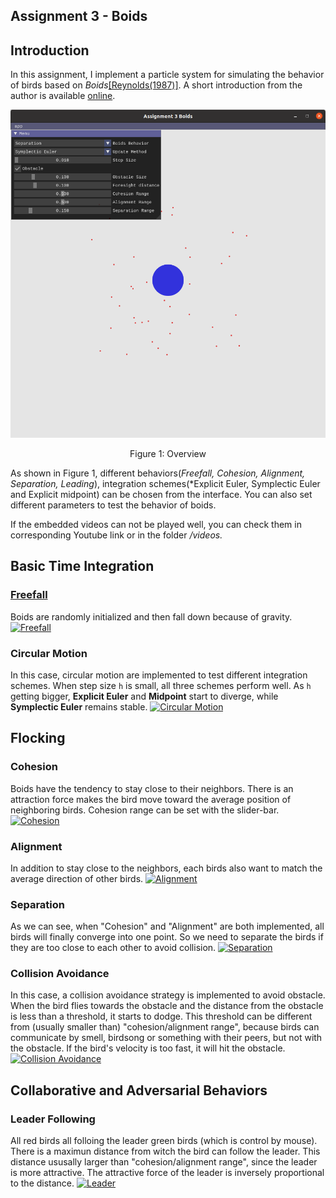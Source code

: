 ## Assignment 3 - Boids

## Introduction

In this assignment, I implement a particle system for simulating the behavior of birds based on *Boids*[[Reynolds(1987)]](https://medium.com/swlh/boids-a-simple-way-to-simulate-how-birds-flock-in-processing-69057930c229). A short introduction from the author is available [online](https://cs.stanford.edu/people/eroberts/courses/soco/projects/2008-09/modeling-natural-systems/boids.html).

![figure: overview](videos/interface.png)
<p align="center">Figure 1: Overview</p>

As shown in Figure 1, different behaviors(*Freefall, Cohesion, Alignment, Separation, Leading*), integration schemes(*Explicit Euler, Symplectic Euler and Explicit midpoint) can be chosen from the interface. You can also set different parameters to test the behavior of  boids.

If the embedded videos can not be played well, you can check them in corresponding Youtube link or in the folder */videos.*

## Basic Time Integration
### [Freefall](https://youtu.be/qYt27zo-Buo)
Boids are randomly initialized and then fall down because of gravity.
[![Freefall](https://res.cloudinary.com/marcomontalbano/image/upload/v1650037487/video_to_markdown/images/youtube--qYt27zo-Buo-c05b58ac6eb4c4700831b2b3070cd403.jpg)](https://www.youtube.com/embed/qYt27zo-Buo "")

### Circular Motion
In this case, circular motion are implemented to test different integration schemes.  When step size `h` is small, all three schemes perform well. As `h` getting bigger, **Explicit Euler** and **Midpoint** start to diverge, while **Symplectic Euler** remains stable.
[![Circular Motion](https://res.cloudinary.com/marcomontalbano/image/upload/v1650037529/video_to_markdown/images/youtube--PwRrlLuJ37k-c05b58ac6eb4c4700831b2b3070cd403.jpg)](https://www.youtube.com/embed/PwRrlLuJ37k "")

## Flocking
### Cohesion
Boids have the tendency to stay close to their neighbors. There is an attraction force makes the bird move toward the average position of neighboring birds. Cohesion range can be set with the slider-bar.
[![Cohesion](https://res.cloudinary.com/marcomontalbano/image/upload/v1650037547/video_to_markdown/images/youtube--Dmw8gu9sAZ4-c05b58ac6eb4c4700831b2b3070cd403.jpg)](https://www.youtube.com/embed/Dmw8gu9sAZ4 "")
### Alignment
In addition to stay close to the neighbors, each birds also want to match the average direction of other birds.
[![Alignment](https://res.cloudinary.com/marcomontalbano/image/upload/v1650037671/video_to_markdown/images/youtube--0KBYlTj5tyA-c05b58ac6eb4c4700831b2b3070cd403.jpg)](https://youtu.be/0KBYlTj5tyA "")
### Separation
As we can see, when "Cohesion" and "Alignment" are both implemented, all birds will finally converge into one point. So we need to separate the birds if they are too close to each other to avoid collision.
[![Separation](https://res.cloudinary.com/marcomontalbano/image/upload/v1650037568/video_to_markdown/images/youtube--8rFneyfA9W4-c05b58ac6eb4c4700831b2b3070cd403.jpg)](https://www.youtube.com/embed/8rFneyfA9W4 "")
### Collision Avoidance
In this case, a collision avoidance strategy is implemented to avoid obstacle. When the bird flies towards the obstacle and the distance from the obstacle is less than a threshold, it starts to dodge. This threshold can be different from (usually smaller than) "cohesion/alignment range", because birds can communicate by smell, birdsong or something with their peers, but not with the obstacle. If the bird's velocity is too fast, it will hit the obstacle.
[![Collision Avoidance](https://res.cloudinary.com/marcomontalbano/image/upload/v1650037587/video_to_markdown/images/youtube--Yx_ezrE5MsI-c05b58ac6eb4c4700831b2b3070cd403.jpg)](https://www.youtube.com/embed/Yx_ezrE5MsI "")

## Collaborative and Adversarial Behaviors
### Leader Following
All red birds all folloing the leader green birds (which is control by mouse). There is a maximun distance from witch the bird can follow the leader. This distance ususally larger than "cohesion/alignment range", since the leader is more attractive. The attractive force of the leader is inversely proportional to the distance.
[![Leader](https://res.cloudinary.com/marcomontalbano/image/upload/v1650037602/video_to_markdown/images/youtube--KCzpANXjRC0-c05b58ac6eb4c4700831b2b3070cd403.jpg)](https://www.youtube.com/embed/KCzpANXjRC0 "")